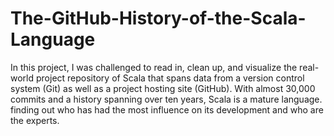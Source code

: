 # The-GitHub-History-of-the-Scala-Language
In this project, I was challenged to read in, clean up, and visualize the real-world project repository of Scala that spans data from a version control system (Git) as well as a project hosting site (GitHub). With almost 30,000 commits and a history spanning over ten years, Scala is a mature language. finding out who has had the most influence on its development and who are the experts.
